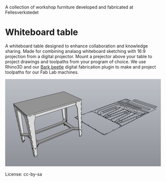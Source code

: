 A collection of workshop furniture developed and fabricated at Fellesverkstedet



# Whiteboard table

A whiteboard table designed to enhance collaboration and knowledge sharing. Made for combining analaog whiteboard sketching with 16:9 projection from a digital projector. Mount a prejector above your table to project drawings and toolpaths from your program of choice. We use Rhino3D and our [Bark beetle](https://github.com/fellesverkstedet/Bark-beetle-parametric-toolpaths) digital fabrication plugin to make and project toolpaths for our Fab Lab machines.

![Whiteboard table with cutsheet](./Whiteboard%20table/Whiteboard%20table%20for%2012mm%20material.jpg)


License: cc-by-sa
